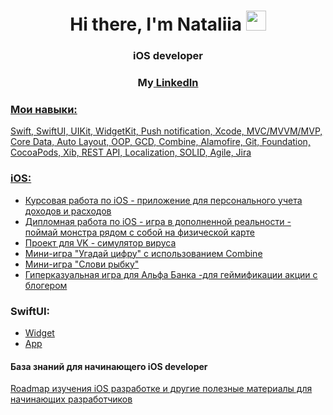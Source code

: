 
<h1 align="center">Hi there, I'm Nataliia</a> 
<img src="https://github.com/blackcater/blackcater/raw/main/images/Hi.gif" height="32"/></h1>
<h3 align="center">iOS developer</h3>
<h3 align="center">My<a href="https://www.linkedin.com/in/nataliia-grigoreva-b56a607a" target="_blank"> LinkedIn </h3>


### Мои навыки:
Swift, SwiftUI, UIKit, WidgetKit, Push notification, Xcode, MVC/MVVM/MVP, Core Data, Auto Layout, OOP, GCD, Combine, Alamofire, Git, Foundation, CocoaPods, Xib, REST API, Localization, SOLID, Agile, Jira

### iOS:
- [Курсовая работа по iOS - приложение для персонального учета доходов и расходов ](https://github.com/nataliiagrigoreva/BudgetApp)
- [Дипломная работа по iOS - игра в дополненной реальности - поймай монстра рядом с собой на физической карте ](https://github.com/nataliiagrigoreva/ARMonstersApp)
- [Проект для VK - симулятор вируса](https://github.com/nataliiagrigoreva/simulationVirus)
- [Мини-игра "Угадай цифру" с использованием Combine](https://github.com/nataliiagrigoreva/guessnumbercombine)
- [Мини-игра "Слови рыбку"](https://github.com/nataliiagrigoreva/caughtFishApp)
- [Гиперказуальная игра для Альфа Банка -для геймификации акции с блогером](https://github.com/nataliiagrigoreva/AlfaBank)

### SwiftUI:
- [Widget](https://github.com/nataliiagrigoreva/widgetswiftui)
- [App](https://github.com/nataliiagrigoreva/AppSwiftUI)

#### База знаний для начинающего iOS developer
[Roadmap изучения iOS разработке и другие полезные материалы для начинающих разработчиков](https://github.com/nataliiagrigoreva/roadmap-iOS-developer/blob/main/README.md)

